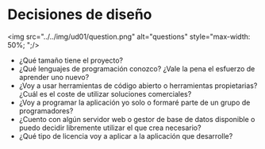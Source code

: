 
# Decisiones de diseño
<img src="../../img/ud01/question.png" alt="questions" style="max-width: 50%; ";/>

- ¿Qué tamaño tiene el proyecto?
- ¿Qué lenguajes de programación conozco? ¿Vale la pena el esfuerzo de aprender uno nuevo?
- ¿Voy a usar herramientas de código abierto o herramientas propietarias? ¿Cuál es el coste de utilizar soluciones comerciales?
- ¿Voy a programar la aplicación yo solo o formaré parte de un grupo de programadores?
- ¿Cuento con algún servidor web o gestor de base de datos disponible o puedo decidir libremente utilizar el que crea necesario?
- ¿Qué tipo de licencia voy a aplicar a la aplicación que desarrolle?
